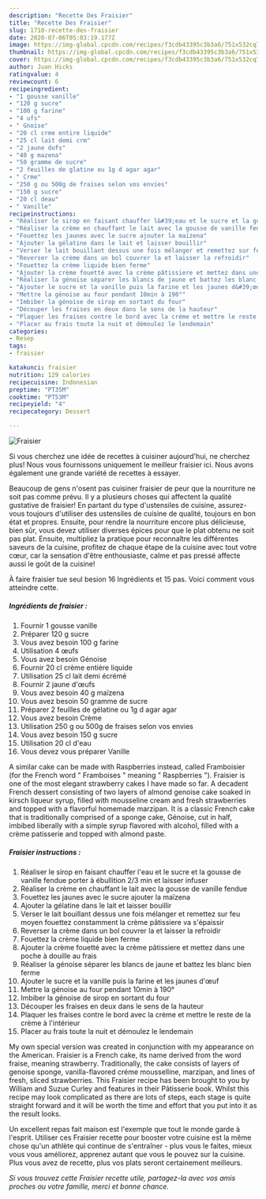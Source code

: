 ```yaml
---
description: "Recette Des Fraisier"
title: "Recette Des Fraisier"
slug: 1710-recette-des-fraisier
date: 2020-07-06T05:03:19.177Z
image: https://img-global.cpcdn.com/recipes/f3cdb43395c3b3a6/751x532cq70/fraisier-photo-principale-de-la-recette.jpg
thumbnail: https://img-global.cpcdn.com/recipes/f3cdb43395c3b3a6/751x532cq70/fraisier-photo-principale-de-la-recette.jpg
cover: https://img-global.cpcdn.com/recipes/f3cdb43395c3b3a6/751x532cq70/fraisier-photo-principale-de-la-recette.jpg
author: Juan Hicks
ratingvalue: 4
reviewcount: 6
recipeingredient:
- "1 gousse vanille"
- "120 g sucre"
- "100 g farine"
- "4 ufs"
- " Gnoise"
- "20 cl crme entire liquide"
- "25 cl lait demi crm"
- "2 jaune dufs"
- "40 g mazena"
- "50 gramme de sucre"
- "2 feuilles de glatine ou 1g d agar agar"
- " Crme"
- "250 g ou 500g de fraises selon vos envies"
- "150 g sucre"
- "20 cl deau"
- " Vanille"
recipeinstructions:
- "Réaliser le sirop en faisant chauffer l&#39;eau et le sucre et la gousse de vanille fendue porter à ébullition 2/3 min et laisser infuser"
- "Réaliser la crème en chauffant le lait avec la gousse de vanille fendue"
- "Fouettez les jaunes avec le sucre ajouter la maïzena"
- "Ajouter la gélatine dans le lait et laisser bouillir"
- "Verser le lait bouillant dessus une fois mélanger et remettez sur feu moyen fouettez constamment la crème pâtissiere va s&#39;épaissir"
- "Reverser la crème dans un bol couvrer la et laisser la refroidir"
- "Fouettez la crème liquide bien ferme"
- "Ajouter la crème fouetté avec la crème pâtissiere et mettez dans une poche à douille au frais"
- "Réaliser la génoise séparer les blancs de jaune et battez les blanc bien ferme"
- "Ajouter le sucre et la vanille puis la farine et les jaunes d&#39;œuf"
- "Mettre la génoise au four pendant 10min à 190°"
- "Imbiber la génoise de sirop en sortant du four"
- "Découper les fraises en deux dans le sens de la hauteur"
- "Plaquer les fraises contre le bord avec la crème et mettre le reste de la crème à l&#39;intérieur"
- "Placer au frais toute la nuit et démoulez le lendemain"
categories:
- Resep
tags:
- fraisier

katakunci: fraisier 
nutrition: 129 calories
recipecuisine: Indonesian
preptime: "PT35M"
cooktime: "PT53M"
recipeyield: "4"
recipecategory: Dessert

---
```



![Fraisier](https://img-global.cpcdn.com/recipes/f3cdb43395c3b3a6/751x532cq70/fraisier-photo-principale-de-la-recette.jpg)

Si vous cherchez une idée de recettes à cuisiner aujourd'hui, ne cherchez plus! Nous vous fournissons uniquement le meilleur fraisier ici. Nous avons également une grande variété de recettes à essayer.

Beaucoup de gens n'osent pas cuisiner fraisier de peur que la nourriture ne soit pas comme prévu. Il y a plusieurs choses qui affectent la qualité gustative de fraisier! En partant du type d'ustensiles de cuisine, assurez-vous toujours d'utiliser des ustensiles de cuisine de qualité, toujours en bon état et propres. Ensuite, pour rendre la nourriture encore plus délicieuse, bien sûr, vous devez utiliser diverses épices pour que le plat obtenu ne soit pas plat. Ensuite, multipliez la pratique pour reconnaître les différentes saveurs de la cuisine, profitez de chaque étape de la cuisine avec tout votre cœur, car la sensation d'être enthousiaste, calme et pas pressé affecte aussi le goût de la cuisine!

<!--inarticleads1-->

À faire fraisier tue seul besion 16 Ingrédients et 15 pas. Voici comment vous atteindre cette.

##### Ingrédients de fraisier :

1. Fournir 1 gousse vanille
1. Préparer 120 g sucre
1. Vous avez besoin 100 g farine
1. Utilisation 4 œufs
1. Vous avez besoin  Génoise
1. Fournir 20 cl crème entière liquide
1. Utilisation 25 cl lait demi écrémé
1. Fournir 2 jaune d&#39;œufs
1. Vous avez besoin 40 g maïzena
1. Vous avez besoin 50 gramme de sucre
1. Préparer 2 feuilles de gélatine ou 1g d agar agar
1. Vous avez besoin  Crème
1. Utilisation 250 g ou 500g de fraises selon vos envies
1. Vous avez besoin 150 g sucre
1. Utilisation 20 cl d&#39;eau
1. Vous devez vous préparer  Vanille


A similar cake can be made with Raspberries instead, called Framboisier (for the French word &#34; Framboises &#34; meaning &#34; Raspberries &#34;). Fraisier is one of the most elegant strawberry cakes I have made so far. A decadent French dessert consisting of two layers of almond genoise cake soaked in kirsch liqueur syrup, filled with mousseline cream and fresh strawberries and topped with a flavorful homemade marzipan. It is a classic French cake that is traditionally comprised of a sponge cake, Génoise, cut in half, imbibed liberally with a simple syrup flavored with alcohol, filled with a crème patisserie and topped with almond paste. 

<!--inarticleads2-->

##### Fraisier instructions :

1. Réaliser le sirop en faisant chauffer l&#39;eau et le sucre et la gousse de vanille fendue porter à ébullition 2/3 min et laisser infuser
1. Réaliser la crème en chauffant le lait avec la gousse de vanille fendue
1. Fouettez les jaunes avec le sucre ajouter la maïzena
1. Ajouter la gélatine dans le lait et laisser bouillir
1. Verser le lait bouillant dessus une fois mélanger et remettez sur feu moyen fouettez constamment la crème pâtissiere va s&#39;épaissir
1. Reverser la crème dans un bol couvrer la et laisser la refroidir
1. Fouettez la crème liquide bien ferme
1. Ajouter la crème fouetté avec la crème pâtissiere et mettez dans une poche à douille au frais
1. Réaliser la génoise séparer les blancs de jaune et battez les blanc bien ferme
1. Ajouter le sucre et la vanille puis la farine et les jaunes d&#39;œuf
1. Mettre la génoise au four pendant 10min à 190°
1. Imbiber la génoise de sirop en sortant du four
1. Découper les fraises en deux dans le sens de la hauteur
1. Plaquer les fraises contre le bord avec la crème et mettre le reste de la crème à l&#39;intérieur
1. Placer au frais toute la nuit et démoulez le lendemain


My own special version was created in conjunction with my appearance on the American. Fraisier is a French cake, its name derived from the word fraise, meaning strawberry. Traditionally, the cake consists of layers of genoise sponge, vanilla-flavored créme mousselline, marzipan, and lines of fresh, sliced strawberries. This Fraisier recipe has been brought to you by William and Suzue Curley and features in their Pâtisserie book. Whilst this recipe may look complicated as there are lots of steps, each stage is quite straight forward and it will be worth the time and effort that you put into it as the result looks. 

<!--inarticleads1-->

<p>
Un excellent repas fait maison est l'exemple que tout le monde garde à l'esprit. Utiliser ces Fraisier recette pour booster votre cuisine est la même chose qu'un athlète qui continue de s'entraîner - plus vous le faites, mieux vous vous améliorez, apprenez autant que vous le pouvez sur la cuisine. Plus vous avez de recette, plus vos plats seront certainement meilleurs.
</p>

<p>
<i>Si vous trouvez cette Fraisier recette utile, partagez-la avec vos amis proches ou votre famille, merci et bonne chance.</i>
</p>
